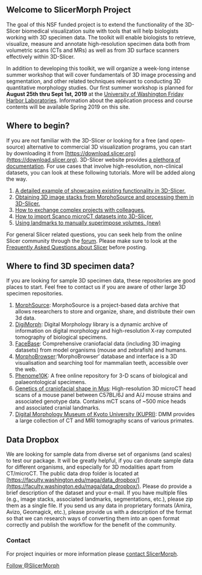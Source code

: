 ## Welcome to SlicerMorph Project 

The goal of this NSF funded project is to extend the functionality of the 3D-Slicer biomedical visualization suite with tools that will help  biologists working with 3D specimen data. The toolkit will enable biologists to retrieve, visualize, measure and annotate high-resolution specimen data both from volumetric scans (CTs and MRs) as well as from 3D surface scanners effectively within 3D-Slicer. 

In addition to developing this toolkit, we will organize a week-long intense summer workshop that will cover fundamentals of 3D image processing and segmentation, and other related techniques relevant to conducting 3D quantitative morphology studies. Our first summer workshop is planned for **August 25th thru Sept 1st, 2019** at the [University of Washington Friday Harbor Laboratories](https://fhl.uw.edu/). Information about the application process and course contents will be available Spring 2019 on this site. 

## Where to begin?
If you are not familiar with the 3D-Slicer or looking for a free (and open-source) alternative to commercial 3D visualization programs, you can start by downloading it from [https://download.slicer.org](https://download.slicer.org). 3D-Slicer website provides [a plethora of documentation](https://www.slicer.org/wiki/Documentation/4.10/Training). For use cases that involve high-resolution, non-clinical datasets, you can look at these following tutorials. More will be added along the way. 

1. [A detailed example of showcasing existing functionality in 3D-Slicer.](https://blogs.uw.edu/maga/2017/04/a-worked-example-getting-and-visualizing-data-from-digimorph/)
2. [Obtaining 3D image stacks from MorphoSource and processing them in 3D-Slicer.](https://blogs.uw.edu/maga/2017/04/morphosource-data-and-dealing-with-dicom-series-in-slicer/)
3. [How to exchange complex projects with colleagues.](https://blogs.uw.edu/maga/2018/09/saving-and-exchanging-data-with-slicer/)
4. [How to import Scanco microCT datasets into 3D-Slicer.](https://blogs.uw.edu/maga/2018/09/importing-microct-data-from-scanco-into-slicer/)
5. [Using landmarks to manually superimpose volumes. (new)](https://blogs.uw.edu/maga/2018/12/using-landmarks-to-manually-superimpose-two-volumes/)

For general Slicer related questions, you can seek help from the online Slicer community through the [forum](https://discourse.slicer.org). Please make sure to look at the [Frequently Asked Questions about Slicer](https://www.slicer.org/wiki/Documentation/4.10/FAQ) before posting. 

## Where to find 3D specimen data?
If you are looking for sample 3D specimen data, these repositories are good places to start. Feel free to contact us if you are aware of other large 3D specimen repositories.
1. [MorphSource](https://www.morphosource.org): MorphoSource is a project-based data archive that allows researchers to store and organize, share, and distribute their own 3d data.
2. [DigiMorph](http://www.digimorph.org): Digital Morphology library is a dynamic archive of information on digital morphology and high-resolution X-ray computed tomography of biological specimens.
3. [FaceBase](https://www.facebase.org): Comprehensive craniofacial data (including 3D imaging datasets) from model organisms (mouse and zebrafish) and humans. 
4. [MorphoBrowser](http://morphobrowser.biocenter.helsinki.fi/):‘MorphoBrowser’ database and interface is a 3D visualisation and searching tool for mammalian teeth, accessible over the web.
5. [Phenome10K](http://phenome10k.org/): A free online repository for 3-D scans of biological and palaeontological specimens.
6. [Genetics of craniofacial shape in Mus](https://osf.io/w4wvg/): High-resolution 3D microCT head scans of a mouse panel between C57BL/6J and A/J mouse strains and associated genotype data. Contains mCT scans of ~500 mice heads and associated cranial landmarks. 
7. [Digital Morphology Museum of Kyoto University (KUPRI)](http://dmm4.pri.kyoto-u.ac.jp/dmm/WebGallery/index.html): DMM provides a large collection of CT and MRI tomography scans of various primates. 

## Data Dropbox
We are looking for sample data from diverse set of organisms (and scales) to test our package. It will be greatly helpful, if you can donate sample data for different organisms, and especially for 3D modalities apart from CT/microCT. The public data drop folder is located at [https://faculty.washington.edu/maga/data_dropbox/](https://faculty.washington.edu/maga/data_dropbox/). Please do provide a brief description of the dataset and your e-mail. If you have multiple files (e.g., image stacks, associated landmarks, segmentations, etc.), please zip them as a single file. If you send us any data in proprietary formats (Amira, Avizo, Geomagick, etc.), please provide us with a description of the format so that we can research ways of converting them into an open format correctly and publish the workflow for the benefit of the community.

### Contact

For project inquiries or more information please [contact SlicerMorph](mailto://SlicerMorph@outlook.com).

<a class="twitter-follow-button" href="https://twitter.com/SlicerMorph"> Follow @SlicerMorph</a>
